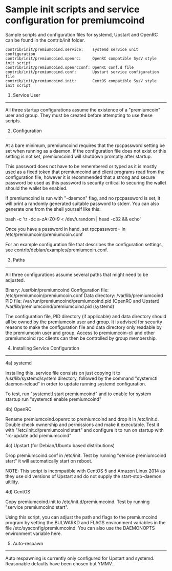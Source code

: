 Sample init scripts and service configuration for premiumcoind
==========================================================

Sample scripts and configuration files for systemd, Upstart and OpenRC
can be found in the contrib/init folder.

    contrib/init/premiumcoind.service:    systemd service unit configuration
    contrib/init/premiumcoind.openrc:     OpenRC compatible SysV style init script
    contrib/init/premiumcoind.openrcconf: OpenRC conf.d file
    contrib/init/premiumcoind.conf:       Upstart service configuration file
    contrib/init/premiumcoind.init:       CentOS compatible SysV style init script

1. Service User
---------------------------------

All three startup configurations assume the existence of a "premiumcoin" user
and group.  They must be created before attempting to use these scripts.

2. Configuration
---------------------------------

At a bare minimum, premiumcoind requires that the rpcpassword setting be set
when running as a daemon.  If the configuration file does not exist or this
setting is not set, premiumcoind will shutdown promptly after startup.

This password does not have to be remembered or typed as it is mostly used
as a fixed token that premiumcoind and client programs read from the configuration
file, however it is recommended that a strong and secure password be used
as this password is security critical to securing the wallet should the
wallet be enabled.

If premiumcoind is run with "-daemon" flag, and no rpcpassword is set, it will
print a randomly generated suitable password to stderr.  You can also
generate one from the shell yourself like this:

bash -c 'tr -dc a-zA-Z0-9 < /dev/urandom | head -c32 && echo'

Once you have a password in hand, set rpcpassword= in /etc/premiumcoin/premiumcoin.conf

For an example configuration file that describes the configuration settings,
see contrib/debian/examples/premiumcoin.conf.

3. Paths
---------------------------------

All three configurations assume several paths that might need to be adjusted.

Binary:              /usr/bin/premiumcoind
Configuration file:  /etc/premiumcoin/premiumcoin.conf
Data directory:      /var/lib/premiumcoind
PID file:            /var/run/premiumcoind/premiumcoind.pid (OpenRC and Upstart)
                     /var/lib/premiumcoind/premiumcoind.pid (systemd)

The configuration file, PID directory (if applicable) and data directory
should all be owned by the premiumcoin user and group.  It is advised for security
reasons to make the configuration file and data directory only readable by the
premiumcoin user and group.  Access to premiumcoin-cli and other premiumcoind rpc clients
can then be controlled by group membership.

4. Installing Service Configuration
-----------------------------------

4a) systemd

Installing this .service file consists on just copying it to
/usr/lib/systemd/system directory, followed by the command
"systemctl daemon-reload" in order to update running systemd configuration.

To test, run "systemctl start premiumcoind" and to enable for system startup run
"systemctl enable premiumcoind"

4b) OpenRC

Rename premiumcoind.openrc to premiumcoind and drop it in /etc/init.d.  Double
check ownership and permissions and make it executable.  Test it with
"/etc/init.d/premiumcoind start" and configure it to run on startup with
"rc-update add premiumcoind"

4c) Upstart (for Debian/Ubuntu based distributions)

Drop premiumcoind.conf in /etc/init.  Test by running "service premiumcoind start"
it will automatically start on reboot.

NOTE: This script is incompatible with CentOS 5 and Amazon Linux 2014 as they
use old versions of Upstart and do not supply the start-stop-daemon uitility.

4d) CentOS

Copy premiumcoind.init to /etc/init.d/premiumcoind. Test by running "service premiumcoind start".

Using this script, you can adjust the path and flags to the premiumcoind program by
setting the BULWARKD and FLAGS environment variables in the file
/etc/sysconfig/premiumcoind. You can also use the DAEMONOPTS environment variable here.

5. Auto-respawn
-----------------------------------

Auto respawning is currently only configured for Upstart and systemd.
Reasonable defaults have been chosen but YMMV.
